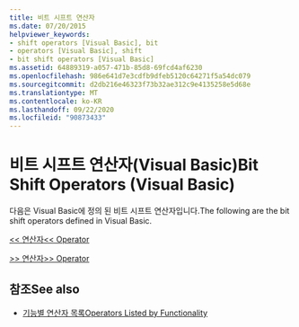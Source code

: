 ```yaml
---
title: 비트 시프트 연산자
ms.date: 07/20/2015
helpviewer_keywords:
- shift operators [Visual Basic], bit
- operators [Visual Basic], shift
- bit shift operators [Visual Basic]
ms.assetid: 64889319-a057-471b-85d8-69fcd4af6230
ms.openlocfilehash: 986e641d7e3cdfb9dfeb5120c64271f5a54dc079
ms.sourcegitcommit: d2db216e46323f73b32ae312c9e4135258e5d68e
ms.translationtype: MT
ms.contentlocale: ko-KR
ms.lasthandoff: 09/22/2020
ms.locfileid: "90873433"
---
```

# <a name="bit-shift-operators-visual-basic"></a><span data-ttu-id="ce0cd-102">비트 시프트 연산자(Visual Basic)</span><span class="sxs-lookup"><span data-stu-id="ce0cd-102">Bit Shift Operators (Visual Basic)</span></span>

<span data-ttu-id="ce0cd-103">다음은 Visual Basic에 정의 된 비트 시프트 연산자입니다.</span><span class="sxs-lookup"><span data-stu-id="ce0cd-103">The following are the bit shift operators defined in Visual Basic.</span></span>  
  
 [<span data-ttu-id="ce0cd-104"><\< 연산자</span><span class="sxs-lookup"><span data-stu-id="ce0cd-104"><\< Operator</span></span>](left-shift-operator.md)  
  
 [<span data-ttu-id="ce0cd-105">>> 연산자</span><span class="sxs-lookup"><span data-stu-id="ce0cd-105">>> Operator</span></span>](right-shift-operator.md)  
  
## <a name="see-also"></a><span data-ttu-id="ce0cd-106">참조</span><span class="sxs-lookup"><span data-stu-id="ce0cd-106">See also</span></span>

- [<span data-ttu-id="ce0cd-107">기능별 연산자 목록</span><span class="sxs-lookup"><span data-stu-id="ce0cd-107">Operators Listed by Functionality</span></span>](operators-listed-by-functionality.md)

